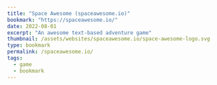 ```yaml
---
title: "Space Awesome (spaceawesome.io)"
bookmark: "https://spaceawesome.io/"
date: 2022-08-01
excerpt: "An awesome text-based adventure game"
thumbnail: /assets/websites/spaceawesome.io/space-awesome-logo.svg
type: bookmark
permalink: /spaceawesome.io/
tags:
  - game
  - bookmark
---
```

